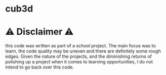# cub3d

# ⚠️ Disclaimer ⚠️

this code was written as part of a school project. The main focus was to learn, the code quality may be uneven and there are definitely some rough edges. Given the nature of the projects, and the diminishing returns of polishing up a project when it comes to learning opportunities, I do not intend to go back over this code.
